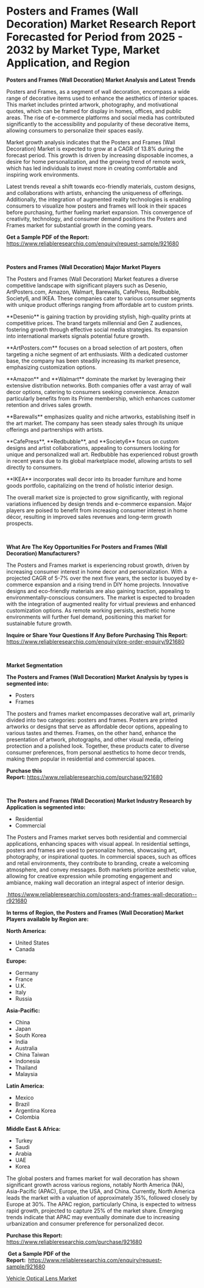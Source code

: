 <p><h1>Posters and Frames (Wall Decoration) Market Research Report Forecasted for Period from 2025 -  2032 by Market Type, Market Application, and Region</h1></p><p><strong>Posters and Frames (Wall Decoration) Market Analysis and Latest Trends</strong></p>
<p><p>Posters and Frames, as a segment of wall decoration, encompass a wide range of decorative items used to enhance the aesthetics of interior spaces. This market includes printed artwork, photography, and motivational quotes, which can be framed for display in homes, offices, and public areas. The rise of e-commerce platforms and social media has contributed significantly to the accessibility and popularity of these decorative items, allowing consumers to personalize their spaces easily.</p><p>Market growth analysis indicates that the Posters and Frames (Wall Decoration) Market is expected to grow at a CAGR of 13.8% during the forecast period. This growth is driven by increasing disposable incomes, a desire for home personalization, and the growing trend of remote work, which has led individuals to invest more in creating comfortable and inspiring work environments. </p><p>Latest trends reveal a shift towards eco-friendly materials, custom designs, and collaborations with artists, enhancing the uniqueness of offerings. Additionally, the integration of augmented reality technologies is enabling consumers to visualize how posters and frames will look in their spaces before purchasing, further fueling market expansion. This convergence of creativity, technology, and consumer demand positions the Posters and Frames market for substantial growth in the coming years.</p></p>
<p><strong>Get a Sample PDF of the Report:&nbsp;</strong> <a href="https://www.reliableresearchiq.com/enquiry/request-sample/921680?utm_campaign=2379&utm_medium=2&utm_source=Github&utm_content=ia&utm_term=09022025&utm_id=posters-and-frames-wall-decoration">https://www.reliableresearchiq.com/enquiry/request-sample/921680</a></p>
<p>&nbsp;</p>
<p><strong>Posters and Frames (Wall Decoration) Major Market Players</strong></p>
<p><p>The Posters and Frames (Wall Decoration) Market features a diverse competitive landscape with significant players such as Desenio, ArtPosters.com, Amazon, Walmart, Barewalls, CafePress, Redbubble, Society6, and IKEA. These companies cater to various consumer segments with unique product offerings ranging from affordable art to custom prints.</p><p>**Desenio** is gaining traction by providing stylish, high-quality prints at competitive prices. The brand targets millennial and Gen Z audiences, fostering growth through effective social media strategies. Its expansion into international markets signals potential future growth.</p><p>**ArtPosters.com** focuses on a broad selection of art posters, often targeting a niche segment of art enthusiasts. With a dedicated customer base, the company has been steadily increasing its market presence, emphasizing customization options.</p><p>**Amazon** and **Walmart** dominate the market by leveraging their extensive distribution networks. Both companies offer a vast array of wall decor options, catering to consumers seeking convenience. Amazon particularly benefits from its Prime membership, which enhances customer retention and drives sales growth.</p><p>**Barewalls** emphasizes quality and niche artworks, establishing itself in the art market. The company has seen steady sales through its unique offerings and partnerships with artists.</p><p>**CafePress**, **Redbubble**, and **Society6** focus on custom designs and artist collaborations, appealing to consumers looking for unique and personalized wall art. Redbubble has experienced robust growth in recent years due to its global marketplace model, allowing artists to sell directly to consumers.</p><p>**IKEA** incorporates wall decor into its broader furniture and home goods portfolio, capitalizing on the trend of holistic interior design.</p><p>The overall market size is projected to grow significantly, with regional variations influenced by design trends and e-commerce expansion. Major players are poised to benefit from increasing consumer interest in home décor, resulting in improved sales revenues and long-term growth prospects.</p></p>
<p>&nbsp;</p>
<p><strong>What Are The Key Opportunities For Posters and Frames (Wall Decoration) Manufacturers?</strong></p>
<p><p>The Posters and Frames market is experiencing robust growth, driven by increasing consumer interest in home decor and personalization. With a projected CAGR of 5-7% over the next five years, the sector is buoyed by e-commerce expansion and a rising trend in DIY home projects. Innovative designs and eco-friendly materials are also gaining traction, appealing to environmentally-conscious consumers. The market is expected to broaden with the integration of augmented reality for virtual previews and enhanced customization options. As remote working persists, aesthetic home environments will further fuel demand, positioning this market for sustainable future growth.</p></p>
<p><strong>Inquire or Share Your Questions If Any Before Purchasing This Report:</strong> <a href="https://www.reliableresearchiq.com/enquiry/pre-order-enquiry/921680?utm_campaign=2379&utm_medium=2&utm_source=Github&utm_content=ia&utm_term=09022025&utm_id=posters-and-frames-wall-decoration">https://www.reliableresearchiq.com/enquiry/pre-order-enquiry/921680</a></p>
<p>&nbsp;</p>
<p><strong>Market Segmentation</strong></p>
<p><strong>The Posters and Frames (Wall Decoration) Market Analysis by types is segmented into:</strong></p>
<p><ul><li>Posters</li><li>Frames</li></ul></p>
<p><p>The posters and frames market encompasses decorative wall art, primarily divided into two categories: posters and frames. Posters are printed artworks or designs that serve as affordable decor options, appealing to various tastes and themes. Frames, on the other hand, enhance the presentation of artwork, photographs, and other visual media, offering protection and a polished look. Together, these products cater to diverse consumer preferences, from personal aesthetics to home decor trends, making them popular in residential and commercial spaces.</p></p>
<p><strong>Purchase this Report:&nbsp;</strong><a href="https://www.reliableresearchiq.com/purchase/921680?utm_campaign=2379&utm_medium=2&utm_source=Github&utm_content=ia&utm_term=09022025&utm_id=posters-and-frames-wall-decoration">https://www.reliableresearchiq.com/purchase/921680</a></p>
<p>&nbsp;</p>
<p><strong>The Posters and Frames (Wall Decoration) Market Industry Research by Application is segmented into:</strong></p>
<p><ul><li>Residential</li><li>Commercial</li></ul></p>
<p><p>The Posters and Frames market serves both residential and commercial applications, enhancing spaces with visual appeal. In residential settings, posters and frames are used to personalize homes, showcasing art, photography, or inspirational quotes. In commercial spaces, such as offices and retail environments, they contribute to branding, create a welcoming atmosphere, and convey messages. Both markets prioritize aesthetic value, allowing for creative expression while promoting engagement and ambiance, making wall decoration an integral aspect of interior design.</p></p>
<p><a href="https://www.reliableresearchiq.com/posters-and-frames-wall-decoration--r921680?utm_campaign=2379&utm_medium=2&utm_source=Github&utm_content=ia&utm_term=09022025&utm_id=posters-and-frames-wall-decoration">&nbsp;https://www.reliableresearchiq.com/posters-and-frames-wall-decoration--r921680</a></p>
<p><strong>In terms of Region, the Posters and Frames (Wall Decoration) Market Players available by Region are:</strong></p>
<p>
    <p> <strong> North America: </strong>
        <ul>
            <li>United States</li>
            <li>Canada</li>
        </ul>
        </p> 
    <p> <strong> Europe: </strong>
        <ul>
            <li>Germany</li>
            <li>France</li>
            <li>U.K.</li>
            <li>Italy</li>
            <li>Russia</li>
        </ul>
        </p> 
    <p> <strong> Asia-Pacific: </strong>
        <ul>
            <li>China</li>
            <li>Japan</li>
            <li>South Korea</li>
            <li>India</li>
            <li>Australia</li>
            <li>China Taiwan</li>
            <li>Indonesia</li>
            <li>Thailand</li>
            <li>Malaysia</li>
        </ul>
        </p> 
    <p> <strong> Latin America: </strong>
        <ul>
            <li>Mexico</li>
            <li>Brazil</li>
            <li>Argentina Korea</li>
            <li>Colombia</li>
        </ul>
        </p> 
    <p> <strong> Middle East & Africa: </strong>
        <ul>
            <li>Turkey</li>
            <li>Saudi</li>
            <li>Arabia</li>
            <li>UAE</li>
            <li>Korea</li>
        </ul>
    </p>
    </p>
<p><p>The global posters and frames market for wall decoration has shown significant growth across various regions, notably North America (NA), Asia-Pacific (APAC), Europe, the USA, and China. Currently, North America leads the market with a valuation of approximately 35%, followed closely by Europe at 30%. The APAC region, particularly China, is expected to witness rapid growth, projected to capture 25% of the market share. Emerging trends indicate that APAC may eventually dominate due to increasing urbanization and consumer preference for personalized decor.</p></p>
<p><strong>Purchase this Report: </strong><a href="https://www.reliableresearchiq.com/purchase/921680?utm_campaign=2379&utm_medium=2&utm_source=Github&utm_content=ia&utm_term=09022025&utm_id=posters-and-frames-wall-decoration">https://www.reliableresearchiq.com/purchase/921680</a></p>
<p>&nbsp;<strong>Get a Sample PDF of the Report:&nbsp;&nbsp;</strong><a href="https://www.reliableresearchiq.com/enquiry/request-sample/921680?utm_campaign=2379&utm_medium=2&utm_source=Github&utm_content=ia&utm_term=09022025&utm_id=posters-and-frames-wall-decoration">https://www.reliableresearchiq.com/enquiry/request-sample/921680</a></p>
<p><strong></strong></p>
<p><p><a href="https://github.com/lisaeichler20775/Market-Research-Report-List-1/blob/main/vehicle-optical-lens-market.md?utm_campaign=2379&utm_medium=2&utm_source=Github&utm_content=ia&utm_term=09022025&utm_id=posters-and-frames-wall-decoration">Vehicle Optical Lens Market</a></p></p>
